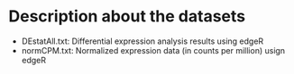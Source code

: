 # Description about the datasets

- DEstatAll.txt: Differential expression analysis results using edgeR
- normCPM.txt: Normalized expression data (in counts per million) usign edgeR